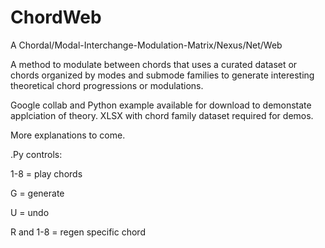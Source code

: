# ChordWeb

A Chordal/Modal-Interchange-Modulation-Matrix/Nexus/Net/Web

A method to modulate between chords that uses a curated dataset or chords organized by modes and submode families to generate interesting theoretical chord progressions or modulations.

Google collab and Python example available for download to demonstate applciation of theory.
XLSX with chord family dataset required for demos.

More explanations to come.

.Py controls:

1-8 = play chords

G = generate

U = undo

R and 1-8 = regen specific chord
